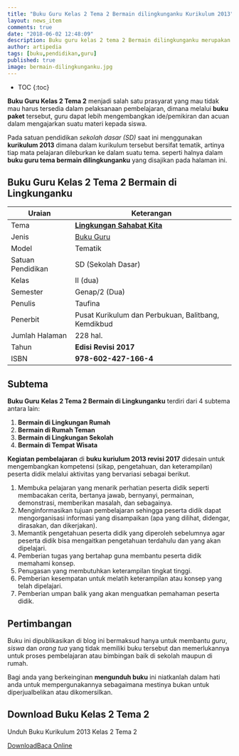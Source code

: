 ```yaml
---
title: "Buku Guru Kelas 2 Tema 2 Bermain dilingkunganku Kurikulum 2013"
layout: news_item
comments: true
date: "2018-06-02 12:48:09"
description: Buku guru kelas 2 tema 2 Bermain dilingkunganku merupakan buku kurikulum  2013 revisi 2017 yang digunakan sebagai penunjang bagi guru dalam melaksanakan pembelajaran di kelas.
author: artipedia
tags: [buku,pendidikan,guru]
published: true
image: bermain-dilingkunganku.jpg
---
```


* TOC
{:toc}

<script type="application/ld+json">
{
  "@context":"http://schema.org",
  "@type":"Book",
  "name" : "{{ page.title }}",
  "author": {
    "@type":"Person",
    "name":"Taufina"
  },
  "url" : "{{ site.url }}{{ page.url }}",
  "workExample" : [{
    "@type": "Book",
    "isbn": "978-602-427-166-4<",
    "bookEdition": "Revisi 2017",
    "bookFormat": "http://schema.org/Hardcover",
    "potentialAction":{
    "@type":"ReadAction",
    "target":
      {
        "@type":"EntryPoint",
        "urlTemplate":"{{ site.url }}{{ page.url }}",
        "actionPlatform":[
          "http://schema.org/DesktopWebPlatform",
          "http://schema.org/IOSPlatform",
          "http://schema.org/AndroidPlatform"
        ]
      }
      }
    }
    ]
    }
 
</script>

**Buku Guru Kelas 2 Tema 2** menjadi salah satu prasyarat yang mau tidak mau harus tersedia dalam pelaksanaan pembelajaran, dimana melalui **buku paket** tersebut, guru dapat lebih mengembangkan ide/pemikiran dan acuan dalam mengajarkan suatu materi kepada siswa.

Pada satuan pendidikan *sekolah dasar (SD)* saat ini menggunakan **kurikulum 2013** dimana dalam kurikulum tersebut bersifat tematik, artinya tiap mata pelajaran dileburkan ke dalam suatu tema. seperti halnya dalam **buku guru tema bermain dilingkunganku** yang disajikan pada halaman ini.

## Buku Guru Kelas 2 Tema 2 Bermain di Lingkunganku

|Uraian|Keterangan|
| --- | --- |
|Tema|<a href="/wiki/buku-guru-kelas-2-kurtilas-tema-bermain-dilingkungaku.html" title="Buku Siswa Kelas 5 semester 2 Tema 8 Lingkungan Sahabat Kita K13 Revisi 2017"><strong>Lingkungan Sahabat Kita</strong></a>|
|Jenis|<a href="/buku guru" title="Buku Guru" target="_blank">Buku Guru</a>|
|Model|Tematik|
|Satuan Pendidikan|SD (Sekolah Dasar)|
Kelas|II (dua)|
|Semester|Genap/2 (Dua)|
Penulis|Taufina|
|Penerbit|Pusat Kurikulum dan Perbukuan, Balitbang, Kemdikbud|
|Jumlah Halaman|228 hal.|
|Tahun|<strong>Edisi Revisi 2017</strong>|
|ISBN|<strong>978-602-427-166-4</strong>|

## Subtema
<strong>Buku Guru</strong> <strong>Kelas 2 Tema 2 Bermain di Lingkunganku</strong> terdiri dari 4 subtema antara lain: 
1. <b>Bermain di Lingkungan Rumah</b>
2. <b>Bermain di Rumah Teman</b>
3. <b>Bermain di Lingkungan Sekolah</b>
4. <b>Bermain di Tempat Wisata</b>

<b>Kegiatan pembelajaran</b> di <b>buku kuriulum 2013 revisi 2017</b> didesain untuk mengembangkan kompetensi (sikap, pengetahuan, dan keterampilan) peserta didik melalui aktivitas yang bervariasi sebagai berikut.
1. Membuka pelajaran yang menarik perhatian peserta didik seperti membacakan cerita, bertanya jawab, bernyanyi, permainan, demonstrasi, memberikan masalah, dan sebagainya.
2. Menginformasikan tujuan pembelajaran sehingga peserta didik dapat mengorganisasi informasi yang disampaikan (apa yang dilihat, didengar, dirasakan, dan dikerjakan).
3. Memantik pengetahuan peserta didik yang diperoleh sebelumnya agar peserta didik bisa mengaitkan pengetahuan terdahulu dan yang akan dipelajari.
4. Pemberian tugas yang bertahap guna membantu peserta didik memahami konsep.
5. Penugasan yang membutuhkan keterampilan tingkat tinggi.
6. Pemberian kesempatan untuk melatih keterampilan atau konsep yang telah dipelajari.
7. Pemberian umpan balik yang akan menguatkan pemahaman peserta didik.
  
## Pertimbangan
Buku ini dipublikasikan di blog ini bermaksud hanya untuk membantu _guru_, _siswa_ dan _orang tua_ yang tidak memiliki buku tersebut dan memerlukannya untuk proses pembelajaran atau bimbingan baik di sekolah maupun di rumah.

Bagi anda yang berkeinginan <b>mengunduh buku</b> ini niatkanlah dalam hati anda untuk mempergunakannya sebagaimana mestinya bukan untuk diperjualbelikan atau dikomersilkan.
  
## Download Buku Kelas 2 Tema 2
Unduh Buku Kurikulum 2013 Kelas 2 Tema 2
<p class="center"><a class="button download" href="https://docs.google.com/uc?export=download&id=0B1j4dij_cZkMVzZKTW9kMXVhbWc" rel="nofollow" target="_blank" title="Download">Download</a><a class="button demo open-dialog" href="https://drive.google.com/file/d/0B1j4dij_cZkMVzZKTW9kMXVhbWc/preview" Title="Baca Online" rel="nofollow">Baca Online</a></p>
